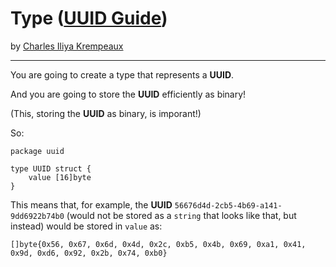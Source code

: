 # Type ([UUID Guide](../../README.md))

by [Charles Iliya Krempeaux](http://changelog.ca/)

---

You are going to create a type that represents a **UUID**.

And you are going to store the **UUID** efficiently as binary!

(This, storing the **UUID** as binary, is imporant!)

So:
```golang
package uuid

type UUID struct {
	value [16]byte
}
```

This means that, for example, the **UUID** `56676d4d-2cb5-4b69-a141-9dd6922b74b0` (would not be stored as a `string` that looks like that, but instead) would be stored in `value` as:
```golang
[]byte{0x56, 0x67, 0x6d, 0x4d, 0x2c, 0xb5, 0x4b, 0x69, 0xa1, 0x41, 0x9d, 0xd6, 0x92, 0x2b, 0x74, 0xb0}
```
